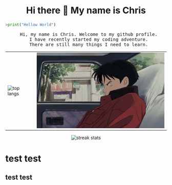 <h1 align="center">Hi there 👋 My name is Chris</h1>

```python
>print("Hellow World")
```

<pre style="text-align:center">
  Hi, my name is Chris. Welcome to my github profile.
  I have recently started my coding adventure.
  There are still many things I need to learn.
</pre>
<table align="center">
  <tr>
    <td>
      <img src="https://kucielstats.vercel.app/api/top-langs/?username=KucielKrzysztof&layout=compact&theme=dracula" alt="top langs" style="width: 400px;">
    </td>
    <td>
      <img src="assets/car.gif" style="width: 400px;">
    </td>
  </tr>
</table>

<p align="center">
<img src="https://streak-stats.demolab.com/?user=KucielKrzysztof&theme=dracula" alt="streak stats">
</p>

# test test

## test test
